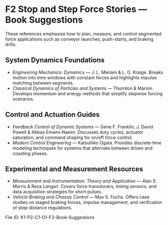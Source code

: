 # F2 Stop and Step Force Stories — Book Suggestions

These references emphasize how to plan, measure, and control segmented force applications such as conveyor launches, push-starts, and braking drills.

## System Dynamics Foundations
- *Engineering Mechanics: Dynamics* — J. L. Meriam & L. G. Kraige. Breaks motion into time windows with constant forces and highlights impulse matching between segments.
- *Classical Dynamics of Particles and Systems* — Thornton & Marion. Develops momentum and energy methods that simplify stepwise forcing scenarios.

## Control and Actuation Guides
- *Feedback Control of Dynamic Systems* — Gene F. Franklin, J. David Powell & Abbas Emami-Naeini. Discusses duty cycles, actuator saturation, and command shaping for on/off force control.
- *Modern Control Engineering* — Katsuhiko Ogata. Provides discrete-time modeling techniques for systems that alternate between driven and coasting phases.

## Experimental and Measurement Resources
- *Measurement and Instrumentation: Theory and Application* — Alan S. Morris & Reza Langari. Covers force transducers, timing sensors, and data acquisition strategies for short pulses.
- *Vehicle Braking and Chassis Control* — Max S. Fuchs. Offers case studies on staged braking forces, impulse management, and verification of stop-distance regulations.

File ID: K1-P2-C1-O1-F2-Book-Suggestions
